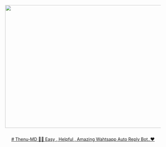 <div class = "repo" align = "center">
 
<a href = "#">
<img src = "https://telegra.ph/file/e1805cc111530fe514728.jpg"  width="600" height="400">
</img>
<p align="center">
  <a href="#"><img src="http://readme-typing-svg.herokuapp.com?color=ff00ab&center=true&vCenter=true&multiline=false&lines=Thenu+MD+WHATSAPP+BOT" alt="">
</p>
# Thenu-MD
🧑‍💻 Easy , Helpful , Amazing Wahtsapp Auto Reply Bot..❤

